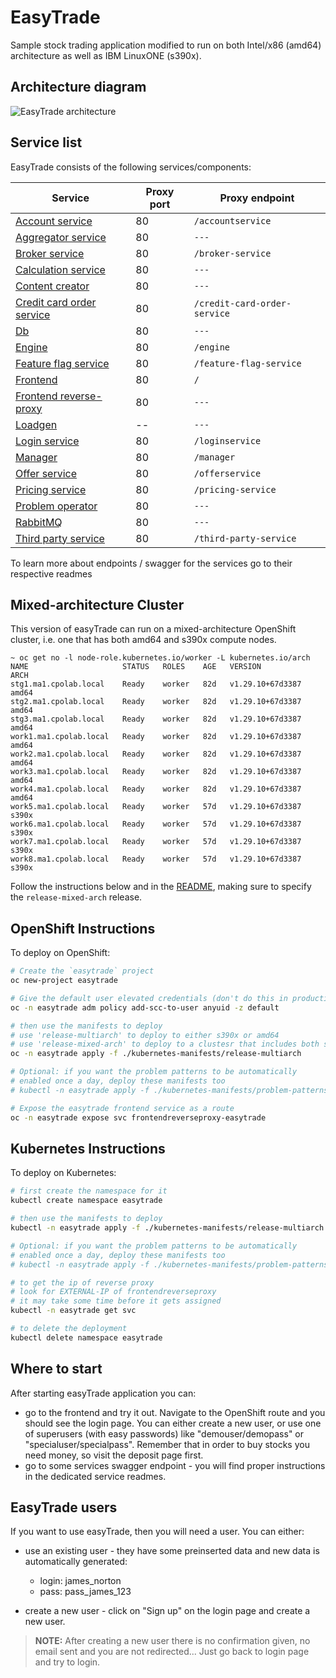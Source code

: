 # EasyTrade

Sample stock trading application modified to run on both Intel/x86 (amd64) architecture as well as IBM LinuxONE (s390x).

## Architecture diagram

![EasyTrade architecture](./img/architecture.jpg)

<!-- ## Database diagram

![EasyTrade database](./img/database.jpg) -->

## Service list

EasyTrade consists of the following services/components:

| Service                                                              | Proxy port | Proxy endpoint               |
| -------------------------------------------------------------------- | ---------- | ---------------------------- |
| [Account service](src/accountservice/README.md)                      | 80         | `/accountservice`            |
| [Aggregator service](src/aggregator-service/README.md)               | 80         | `---`                        |
| [Broker service](src/broker-service/README.md)                       | 80         | `/broker-service`            |
| [Calculation service](src/calculationservice/README.md)              | 80         | `---`                        |
| [Content creator](src/contentcreator/README.md)                      | 80         | `---`                        |
| [Credit card order service](src/credit-card-order-service/README.md) | 80         | `/credit-card-order-service` |
| [Db](src/db/README.md)                                               | 80         | `---`                        |
| [Engine](src/engine/README.md)                                       | 80         | `/engine`                    |
| [Feature flag service](src/feature-flag-service/README.md)           | 80         | `/feature-flag-service`      |
| [Frontend](src/frontend/README.md)                                   | 80         | `/`                          |
| [Frontend reverse-proxy](src/frontendreverseproxy/README.md)         | 80         | `---`                        |
| [Loadgen](src/loadgen/README.md)                                     | --         | `---`                        |
| [Login service](src/loginservice/README.md)                          | 80         | `/loginservice`              |
| [Manager](src/manager/easyTradeManager/README.md)                    | 80         | `/manager`                   |
| [Offer service](src/offerservice/README.md)                          | 80         | `/offerservice`              |
| [Pricing service](src/pricing-service/README.md)                     | 80         | `/pricing-service`           |
| [Problem operator](src/problem-operator/README.md)                   | 80         | `---`                        |
| [RabbitMQ](src/rabbitmq/README.md)                                   | 80         | `---`                        |
| [Third party service](src/third-party-service/README.md)             | 80         | `/third-party-service`       |

To learn more about endpoints / swagger for the services go to their respective readmes

## Mixed-architecture Cluster
This version of easyTrade can run on a mixed-architecture OpenShift cluster, i.e. one that has both amd64 and s390x compute nodes.

```
~ oc get no -l node-role.kubernetes.io/worker -L kubernetes.io/arch
NAME                     STATUS   ROLES    AGE   VERSION            ARCH
stg1.ma1.cpolab.local    Ready    worker   82d   v1.29.10+67d3387   amd64
stg2.ma1.cpolab.local    Ready    worker   82d   v1.29.10+67d3387   amd64
stg3.ma1.cpolab.local    Ready    worker   82d   v1.29.10+67d3387   amd64
work1.ma1.cpolab.local   Ready    worker   82d   v1.29.10+67d3387   amd64
work2.ma1.cpolab.local   Ready    worker   82d   v1.29.10+67d3387   amd64
work3.ma1.cpolab.local   Ready    worker   82d   v1.29.10+67d3387   amd64
work4.ma1.cpolab.local   Ready    worker   82d   v1.29.10+67d3387   amd64
work5.ma1.cpolab.local   Ready    worker   57d   v1.29.10+67d3387   s390x
work6.ma1.cpolab.local   Ready    worker   57d   v1.29.10+67d3387   s390x
work7.ma1.cpolab.local   Ready    worker   57d   v1.29.10+67d3387   s390x
work8.ma1.cpolab.local   Ready    worker   57d   v1.29.10+67d3387   s390x
```

Follow the instructions below and in the [README](kubernetes-manifests/release-mixed-arch/), making sure to specify the `release-mixed-arch` release.

## OpenShift Instructions

To deploy on OpenShift:

```bash
# Create the `easytrade` project
oc new-project easytrade

# Give the default user elevated credentials (don't do this in production 😊)
oc -n easytrade adm policy add-scc-to-user anyuid -z default

# then use the manifests to deploy
# use 'release-multiarch' to deploy to either s390x or amd64
# use 'release-mixed-arch' to deploy to a clustesr that includes both s390x and amd64
oc -n easytrade apply -f ./kubernetes-manifests/release-multiarch

# Optional: if you want the problem patterns to be automatically
# enabled once a day, deploy these manifests too
# kubectl -n easytrade apply -f ./kubernetes-manifests/problem-patterns

# Expose the easytrade frontend service as a route 
oc -n easytrade expose svc frontendreverseproxy-easytrade
```

## Kubernetes Instructions

To deploy on Kubernetes: 

```bash
# first create the namespace for it
kubectl create namespace easytrade

# then use the manifests to deploy
kubectl -n easytrade apply -f ./kubernetes-manifests/release-multiarch

# Optional: if you want the problem patterns to be automatically
# enabled once a day, deploy these manifests too
# kubectl -n easytrade apply -f ./kubernetes-manifests/problem-patterns

# to get the ip of reverse proxy
# look for EXTERNAL-IP of frontendreverseproxy
# it may take some time before it gets assigned
kubectl -n easytrade get svc

# to delete the deployment
kubectl delete namespace easytrade
```

## Where to start

After starting easyTrade application you can:

- go to the frontend and try it out. Navigate to the OpenShift route and you should see the login page. You can either create a new user, or use one of superusers (with easy passwords) like "demouser/demopass" or "specialuser/specialpass". Remember that in order to buy stocks you need money, so visit the deposit page first.
- go to some services swagger endpoint - you will find proper instructions in the dedicated service readmes.

## EasyTrade users

If you want to use easyTrade, then you will need a user. You can either:

- use an existing user - they have some preinserted data and new data is automatically generated:

  - login: james_norton
  - pass: pass_james_123

- create a new user - click on "Sign up" on the login page and create a new user.

> **NOTE:** After creating a new user there is no confirmation given, no email sent and you are not redirected... Just go back to login page and try to login.

<!-- ## Problem patterns

Currently there are 4 problem patterns supported in easyTrade:

1. DbNotResponding - after turning it on no new trades can be created as the database will throw an error. This problem pattern is kind of proof on concept that problem patterns work. Running it for around 20 minutes should generate a problem in dynatrace.

2. ErgoAggregatorSlowdown - after turning it on 2 of the aggregators will start receiving slower responses which will make them stop sending requests after some time. A potential run could take:

   - 15 min - then we will notice a small slowdown (for 150 seconds) followed by 40% lower traffic for 15 minutes on some requests
   - 20 min - then we will notice a small slowdown (for 150 seconds) followed by 40% lower traffic for 30 minutes on some requests

3. FactoryCrisis - when enabled, the factory won't produce new cards, which will cause the Third party service not to process credit card orders. This will block the Credit Card Order service.

4. HighCpuUsage - this problem pattern causes a slowdown of broker-service response time and highly increases CPU usage during that time. If the app is deployed on K8s, a CPU resource limit is also applied by the problem operator. This should generate CPU throttling on the pod.

To turn a plugin on/off send a request similar to the following:

```sh
curl -X PUT "http://{IP_ADDRESS}/feature-flag-service/v1/flags/{FEATURE_ID}/" \
-H  "accept: application/json" \
-d '{"enabled": {VALUE}}'
```

You can also manage enabled problem patterns via the easyTrade frontend.

> **NOTE:** More information on the feature flag service's parameters available in [feature flag service's doc](src/feature-flag-service/README.md).

You can also apply [these cronjobs](./kubernetes-manifests/problem-patterns/), which will enable the problem patterns once a day. -->